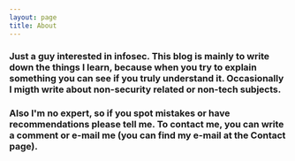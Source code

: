```yaml
---
layout: page
title: About
---
```

### Just a guy interested in infosec. This blog is mainly to write down the things I learn, because when you try to explain something you can see if you truly understand it. Occasionally I migth write about non-security related or non-tech subjects.

### Also I'm no expert, so if you spot mistakes or have recommendations please tell me. To contact me, you can write a comment or e-mail me (you can find my e-mail at the Contact page).
